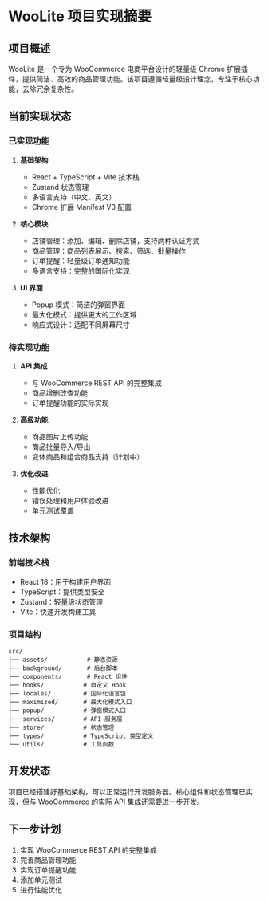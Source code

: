 # WooLite 项目实现摘要

## 项目概述

WooLite 是一个专为 WooCommerce 电商平台设计的轻量级 Chrome 扩展插件，提供简洁、高效的商品管理功能。该项目遵循轻量级设计理念，专注于核心功能，去除冗余复杂性。

## 当前实现状态

### 已实现功能

1. **基础架构**
   - React + TypeScript + Vite 技术栈
   - Zustand 状态管理
   - 多语言支持（中文、英文）
   - Chrome 扩展 Manifest V3 配置

2. **核心模块**
   - 店铺管理：添加、编辑、删除店铺，支持两种认证方式
   - 商品管理：商品列表展示、搜索、筛选、批量操作
   - 订单提醒：轻量级订单通知功能
   - 多语言支持：完整的国际化实现

3. **UI 界面**
   - Popup 模式：简洁的弹窗界面
   - 最大化模式：提供更大的工作区域
   - 响应式设计：适配不同屏幕尺寸

### 待实现功能

1. **API 集成**
   - 与 WooCommerce REST API 的完整集成
   - 商品增删改查功能
   - 订单提醒功能的实际实现

2. **高级功能**
   - 商品图片上传功能
   - 商品批量导入/导出
   - 变体商品和组合商品支持（计划中）

3. **优化改进**
   - 性能优化
   - 错误处理和用户体验改进
   - 单元测试覆盖

## 技术架构

### 前端技术栈
- React 18：用于构建用户界面
- TypeScript：提供类型安全
- Zustand：轻量级状态管理
- Vite：快速开发构建工具

### 项目结构
```
src/
├── assets/           # 静态资源
├── background/       # 后台脚本
├── components/       # React 组件
├── hooks/           # 自定义 Hook
├── locales/         # 国际化语言包
├── maximized/       # 最大化模式入口
├── popup/           # 弹窗模式入口
├── services/        # API 服务层
├── store/           # 状态管理
├── types/           # TypeScript 类型定义
└── utils/           # 工具函数
```

## 开发状态

项目已经搭建好基础架构，可以正常运行开发服务器。核心组件和状态管理已实现，但与 WooCommerce 的实际 API 集成还需要进一步开发。

## 下一步计划

1. 实现 WooCommerce REST API 的完整集成
2. 完善商品管理功能
3. 实现订单提醒功能
4. 添加单元测试
5. 进行性能优化